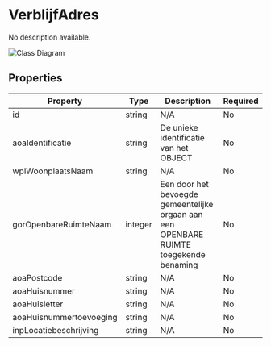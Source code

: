 # VerblijfAdres

No description available.

![Class Diagram](https://github.com/CommonGateway/CustomerInteractionBundle/blob/klanten/docs/schema/klant.verblijfAdres.svg)

## Properties

| Property | Type | Description | Required |
|----------|------|-------------|----------|
| id | string | N/A | No |
| aoaIdentificatie | string | De unieke identificatie van het OBJECT | No |
| wplWoonplaatsNaam | string | N/A | No |
| gorOpenbareRuimteNaam | integer | Een door het bevoegde gemeentelijke orgaan aan een OPENBARE RUIMTE toegekende benaming | No |
| aoaPostcode | string | N/A | No |
| aoaHuisnummer | string | N/A | No |
| aoaHuisletter | string | N/A | No |
| aoaHuisnummertoevoeging | string | N/A | No |
| inpLocatiebeschrijving | string | N/A | No |
